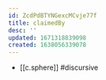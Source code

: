 ```yaml
---
id: ZcdPdBTYNGexcMCvje77f
title: claimedBy
desc: ''
updated: 1671318839098
created: 1638056339078
---
```




- [[c.sphere]] #discursive
